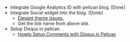 * Integrate Google Analytics ID with pelican blog. [Done]
* Integrate Social widget into the blog. [Done]
    - [Elegant theme issues.](https://github.com/talha131/pelican-elegant/issues/98)
    - Get the link name from above site.
* Setup Disqus in pelican.
    - [Howto Setup Comments with Disqus in Pelican](http://querbalken.net/howto-setup-comments-with-disqus-in-pelican-en.html)